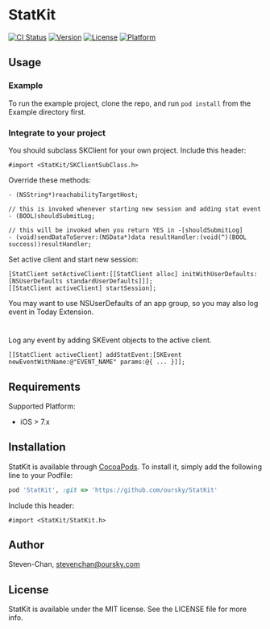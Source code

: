 # StatKit

[![CI Status](http://img.shields.io/travis/oursky/StatKit.svg?style=flat)](https://travis-ci.org/oursky/StatKit)
[![Version](https://img.shields.io/cocoapods/v/StatKit.svg?style=flat)](http://cocoapods.org/pods/StatKit)
[![License](https://img.shields.io/cocoapods/l/StatKit.svg?style=flat)](http://cocoapods.org/pods/StatKit)
[![Platform](https://img.shields.io/cocoapods/p/StatKit.svg?style=flat)](http://cocoapods.org/pods/StatKit)

## Usage
### Example

To run the example project, clone the repo, and run `pod install` from the Example directory first.

### Integrate to your project
You should subclass SKClient for your own project. Include this header:
```obj-c
#import <StatKit/SKClientSubClass.h>
```
Override these methods:
```obj-c
- (NSString*)reachabilityTargetHost;

// this is invoked whenever starting new session and adding stat event
- (BOOL)shouldSubmitLog;

// this will be invoked when you return YES in -[shouldSubmitLog]
- (void)sendDataToServer:(NSData*)data resultHandler:(void(^)(BOOL success))resultHandler;
```
Set active client and start new session:
```obj-c
[StatClient setActiveClient:[[StatClient alloc] initWithUserDefaults:[NSUserDefaults standardUserDefaults]]];
[[StatClient activeClient] startSession];
```
You may want to use NSUserDefaults of an app group, so you may also log event in Today Extension.
#
Log any event by adding SKEvent objects to the active client.
```obj-c
[[StatClient activeClient] addStatEvent:[SKEvent newEventWithName:@"EVENT_NAME" params:@{ ... }]];
```

## Requirements
Supported Platform: 
- iOS > 7.x

## Installation

StatKit is available through [CocoaPods](http://cocoapods.org). To install
it, simply add the following line to your Podfile:

```ruby    
pod 'StatKit', :git => 'https://github.com/oursky/StatKit'
```

Include this header:
```obj-c
#import <StatKit/StatKit.h>
```

## Author

Steven-Chan, stevenchan@oursky.com

## License

StatKit is available under the MIT license. See the LICENSE file for more info.

